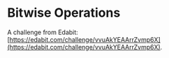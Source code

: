 # Bitwise Operations

A challenge from Edabit: [https://edabit.com/challenge/vvuAkYEAArrZvmp6X](https://edabit.com/challenge/vvuAkYEAArrZvmp6X).
